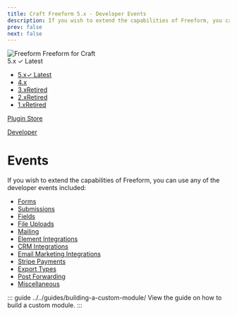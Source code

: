 ```yaml
---
title: Craft Freeform 5.x - Developer Events
description: If you wish to extend the capabilities of Freeform, you can use any of the developer events included.
prev: false
next: false
---
```


<meta property="og:image" content="https://docs.solspace.com/extras/social/craft/freeform/freeform.png" />

<div id="pr-heading">
    <img src="https://docs.solspace.com/extras/icons/products/freeform-icon.png" alt="Freeform" class="pr-image">
    <span class="pr-name">Freeform</span>
    <span class="pr-category">for Craft</span>
    <div class="pr-v-wrapper">
        <div class="pr-v">
            <span class="pr-v-v">5.x</span>
            <span class="pr-v-type pr-latest">✓ Latest</span>
            <span class="pr-v-arrow arrow down"></span>
        </div>
        <ul class="pr-v-list">
            <li><a href="/craft/freeform/v5/">5.x<span class="pr-v-type pr-latest">✓ Latest</span></a></li>
            <li><a href="/craft/freeform/v4/">4.x</a></li>
            <li><a href="/craft/freeform/v3/">3.x<span class="pr-v-type pr-retired">Retired</span></a></li>
            <li><a href="/craft/freeform/v2/">2.x<span class="pr-v-type pr-retired">Retired</span></a></li>
            <li><a href="/craft/freeform/v1/">1.x<span class="pr-v-type pr-retired">Retired</span></a></li>
        </ul>
    </div>
    <div class="pr-buy">
        <a href="https://plugins.craftcms.com/freeform" class="button button-blue"><span class="external-url">Plugin Store</span></a>
    </div>
</div>

<span class="page-section"><a href="/craft/freeform/v5/developer/">Developer</a></span>

# Events

If you wish to extend the capabilities of Freeform, you can use any of the developer events included:

- [Forms](./form/)
- [Submissions](./submission/)
- [Fields](./field/)
- [File Uploads](./file-upload/)
- [Mailing](./mailing/)
- [Element Integrations](./element-integration/)
- [CRM Integrations](./crm-integration/)
- [Email Marketing Integrations](./email-marketing-integration/)
- [Stripe Payments](./stripe-payments/)
- [Export Types](./export-types/)
- [Post Forwarding](./post-forwarding/)
- [Miscellaneous](./misc/)

::: guide ../../guides/building-a-custom-module/
View the guide on how to build a custom module.
:::